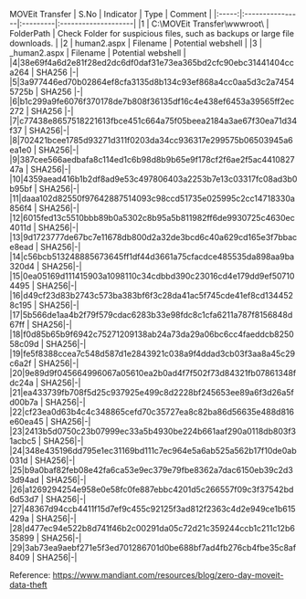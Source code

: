 MOVEit Transfer
| S.No | Indicator            | Type   | Comment |
|:-----:|:----------------|:---------|:--------------------|
|1  | C:\MOVEit Transfer\wwwroot\  | FolderPath  |  Check Folder for suspicious files, such as backups or large file downloads. |
|2  | human2.aspx  | Filename  |  Potential webshell |
|3  | _human2.aspx  | Filename  |  Potential webshell |
|4|38e69f4a6d2e81f28ed2dc6df0daf31e73ea365bd2cfc90ebc31441404cca264 | SHA256 |-|
|5|3a977446ed70b02864ef8cfa3135d8b134c93ef868a4cc0aa5d3c2a74545725b | SHA256 |-|
|6|b1c299a9fe6076f370178de7b808f36135df16c4e438ef6453a39565ff2ec272 | SHA256 |-|
|7|c77438e8657518221613fbce451c664a75f05beea2184a3ae67f30ea71d34f37 | SHA256|-|
|8|702421bcee1785d93271d311f0203da34cc936317e299575b06503945a6ea1e0 | SHA256|-|
|9|387cee566aedbafa8c114ed1c6b98d8b9b65e9f178cf2f6ae2f5ac441082747a | SHA256|-|
|10|4359aead416b1b2df8ad9e53c497806403a2253b7e13c03317fc08ad3b0b95bf | SHA256|-|
|11|daaa102d82550f97642887514093c98ccd51735e025995c2cc14718330a856f4 | SHA256|-|
|12|6015fed13c5510bbb89b0a5302c8b95a5b811982ff6de9930725c4630ec4011d | SHA256|-|
|13|9d1723777de67bc7e11678db800d2a32de3bcd6c40a629cd165e3f7bbace8ead | SHA256|-|
|14|c56bcb513248885673645ff1df44d3661a75cfacdce485535da898aa9ba320d4 | SHA256|-|
|15|0ea05169d111415903a1098110c34cdbbd390c23016cd4e179dd9ef507104495 | SHA256|-|
|16|d49cf23d83b2743c573ba383bf6f3c28da41ac5f745cde41ef8cd1344528c195 | SHA256|-|
|17|5b566de1aa4b2f79f579cdac6283b33e98fdc8c1cfa6211a787f8156848d67ff | SHA256|-|
|18|f0d85b65b9f6942c75271209138ab24a73da29a06bc6cc4faeddcb825058c09d | SHA256|-|
|19|fe5f8388ccea7c548d587d1e2843921c038a9f4ddad3cb03f3aa8a45c29c6a2f | SHA256|-|
|20|9e89d9f045664996067a05610ea2b0ad4f7f502f73d84321fb07861348fdc24a | SHA256|-|
|21|ea433739fb708f5d25c937925e499c8d2228bf245653ee89a6f3d26a5fd00b7a | SHA256|-|
|22|cf23ea0d63b4c4c348865cefd70c35727ea8c82ba86d56635e488d816e60ea45 | SHA256|-|
|23|2413b5d0750c23b07999ec33a5b4930be224b661aaf290a0118db803f31acbc5 | SHA256|-|
|24|348e435196dd795e1ec31169bd111c7ec964e5a6ab525a562b17f10de0ab031d | SHA256|-|
|25|b9a0baf82feb08e42fa6ca53e9ec379e79fbe8362a7dac6150eb39c2d33d94ad | SHA256|-|
|26|a1269294254e958e0e58fc0fe887ebbc4201d5c266557f09c3f37542bd6d53d7 | SHA256|-|
|27|48367d94ccb4411f15d7ef9c455c92125f3ad812f2363c4d2e949ce1b615429a | SHA256|-|
|28|d477ec94e522b8d741f46b2c00291da05c72d21c359244ccb1c211c12b635899 | SHA256|-|
|29|3ab73ea9aebf271e5f3ed701286701d0be688bf7ad4fb276cb4fbe35c8af8409 | SHA256|-|








































Reference:
https://www.mandiant.com/resources/blog/zero-day-moveit-data-theft
